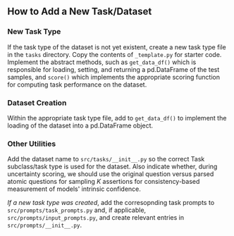 ## How to Add a New Task/Dataset

### New Task Type

If the task type of the dataset is not yet existent, create a new task type file in the `tasks` directory. Copy the contents of `_template.py` for starter code. Implement the abstract methods, such as `get_data_df()` which is responsible for loading, setting, and returning a pd.DataFrame of the test samples, and `score()` which implements the appropriate scoring function for computing task performance on the dataset.

### Dataset Creation

Within the appropriate task type file, add to `get_data_df()` to implement the loading of the dataset into a pd.DataFrame object.

### Other Utilities

Add the dataset name to `src/tasks/__init__.py` so the correct Task subclass/task type is used for the dataset. Also indicate whether, during uncertainty scoring, we should use the original question versus parsed atomic questions for sampling $K$ assertions for consistency-based measurement of models' intrinsic confidence.

_If a new task type was created_, add the corresopnding task prompts to `src/prompts/task_prompts.py` and, if applicable, `src/prompts/input_prompts.py`, and create relevant entries in `src/prompts/__init__.py`.